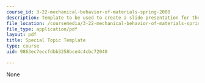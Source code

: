 ```yaml
---
course_id: 3-22-mechanical-behavior-of-materials-spring-2008
description: Template to be used to create a slide presentation for the group project.
file_location: /coursemedia/3-22-mechanical-behavior-of-materials-spring-2008/9863ec7eccfdbb3258bce4c4cbc72040_spectopictemplat.pdf
file_type: application/pdf
layout: pdf
title: Special Topic Template
type: course
uid: 9863ec7eccfdbb3258bce4c4cbc72040

---
```

None